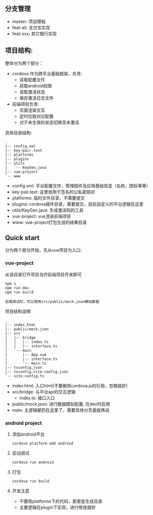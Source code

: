 ## 分支管理
* master: 项目模板
* feat-ali: 支付宝实现
* feat-xxx: 其它银行实现

## 项目结构:
整体分为两个部分：
 * cordova 作为跨平台基础框架，负责:
   * 读取配置文件
   * 获取android权限
   * 读取激活状态
   * 保存激活日志文件
 * 前端项目负责:
    * 页面渲染交互
    * 定时拉取对应配置
    * 对于未生效的状态切换至未激活


具体目录结构:
```
.
|-- config.xml
|-- key-pair.text
|-- platforms
|-- plugins
|-- utils
|   `-- KeyGen.java
|-- vue-project
`-- www
```
* config.xml: 平台配置文件，管理插件及应用基础信息（名称、图标等等）
* key-pair.text: 这里放用于签名的公私密钥对
* platforms: 临时文件目录，不需要提交
* plugins: cordova插件目录，需要提交，目前自定义的平台逻辑在这里
* utils/KeyGen.java: 生成激活码的工具
* vue-project: vue渲染前端项目
* www: vue-project打包生成的结果目录

## Quick start
分为两个部分开始，先从vue项目为入口:

### vue-project
从该目录打开项目当作前端项目开发即可
```
npm i
npm run dev 
npm run build
```
`前端调试时，可以使用src/public/mock.json模拟数据`

项目结构说明
```
.
|-- index.html
|-- public/mock.json
|-- src
|   |-- bridge
|   |   |-- index.ts
|   |   |-- interface.ts
|   `-- main
|       |-- App.vue
|       |-- interface.ts
|       `-- main.ts
|-- tsconfig.json
|-- tsconfig.vite-config.json
`-- vite.config.ts
```
* index.html: 入口html(不要删除cordova.js的引用，忽略就好)
* src/bridge: 与平台api的交互逻辑
  * index.ts: 接口入口
* public/mock.json: 进行数据模拟配置, 在dev时启用
* main: 主逻辑都扔在这里了，需要具体分页面就再说


### android project
1. 添加android平台
    ```
    cordova platform add android
    ```
2. 启动调试
    ```
    cordova run android
    ```
3. 打包
    ```
    cordova run build
    ```
4. 开发注意  

     * 不要改platforms下的代码，那里是生成目录
     * 主要逻辑在plugin下实现，进行修改就好